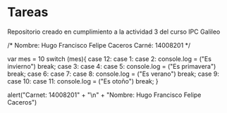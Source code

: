 # Tareas
Repositorio creado en cumplimiento a la actividad 3 del curso IPC Galileo

/*
Nombre: Hugo Francisco Felipe Caceros
Carné: 14008201
*/

var mes = 10
switch (mes){
  case 12:
  case 1:
  case 2:
    console.log = ("Es invierno")
    break;
  case 3:
  case 4:
  case 5:
    console.log = ("Es primavera")
    break;
  case 6:
  case 7:
  case 8:
    console.log = ("Es verano")
    break;
  case 9:
  case 10:
  case 11:
    console.log = ("Es otoño")
    break;
}

alert("Carnet: 14008201" + "\n" + "Nombre: Hugo Francisco Felipe Caceros")
